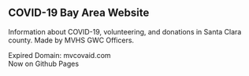 ## COVID-19 Bay Area Website
Information about COVID-19, volunteering, and donations in Santa Clara county. Made by MVHS GWC Officers.

Expired Domain: mvcovaid.com
<br>
Now on Github Pages

